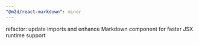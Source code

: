 ```yaml
---
"@m2d/react-markdown": minor
---
```


refactor: update imports and enhance Markdown component for faster JSX runtime support
